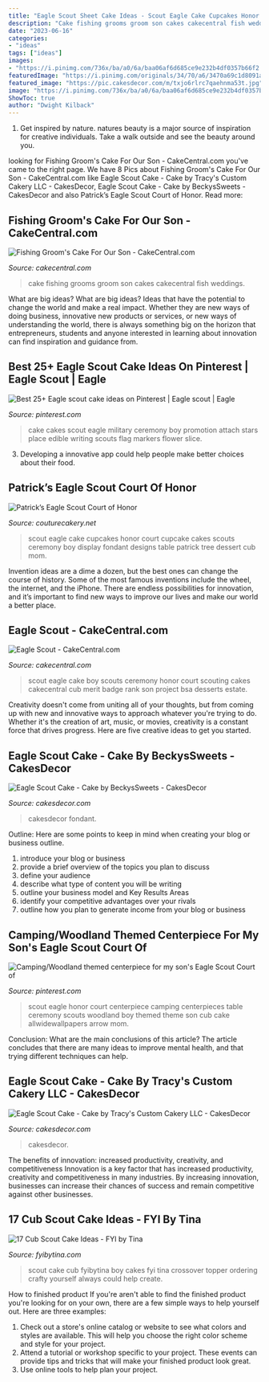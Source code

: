 ```yaml
---
title: "Eagle Scout Sheet Cake Ideas - Scout Eagle Cake Cupcakes Honor Court Cupcake Cakes Scouts Ceremony Boy Display Fondant Designs Table Patrick Tree Dessert Cub Mom"
description: "Cake fishing grooms groom son cakes cakecentral fish weddings"
date: "2023-06-16"
categories:
- "ideas"
tags: ["ideas"]
images:
- "https://i.pinimg.com/736x/ba/a0/6a/baa06af6d685ce9e232b4df0357b66f2.jpg"
featuredImage: "https://i.pinimg.com/originals/34/70/a6/3470a69c1d8091a04efbf300c834be57.jpg"
featured_image: "https://pic.cakesdecor.com/m/txjo6rlrc7qaehnma53t.jpg"
image: "https://i.pinimg.com/736x/ba/a0/6a/baa06af6d685ce9e232b4df0357b66f2.jpg"
ShowToc: true
author: "Dwight Kilback"
---
```



1. Get inspired by nature. natures beauty is a major source of inspiration for creative individuals. Take a walk outside and see the beauty around you.

	

		
looking for Fishing Groom&#039;s Cake For Our Son - CakeCentral.com you've came to the right page. We have 8 Pics about Fishing Groom&#039;s Cake For Our Son - CakeCentral.com like Eagle Scout Cake - Cake by Tracy&#039;s Custom Cakery LLC - CakesDecor, Eagle Scout Cake - Cake by BeckysSweets - CakesDecor and also Patrick’s Eagle Scout Court of Honor. Read more:
		
    
## Fishing Groom&#039;s Cake For Our Son - CakeCentral.com

<img loading=lazy src="https://cdn001.cakecentral.com/gallery/2015/07/900_ktx1mPN0zz-fishing-grooms-cake-for-our-son.jpg" onerror="this.onerror=null;this.src='https://tse1.mm.bing.net/th?id=OIP.2i4Ng9jLdi9bLRzPdBMxsAHaJ3&amp;pid=15.1';" alt="Fishing Groom&#039;s Cake For Our Son - CakeCentral.com">

_Source: cakecentral.com_

>cake fishing grooms groom son cakes cakecentral fish weddings. 

	

What are big ideas?
What are big ideas? Ideas that have the potential to change the world and make a real impact. Whether they are new ways of doing business, innovative new products or services, or new ways of understanding the world, there is always something big on the horizon that entrepreneurs, students and anyone interested in learning about innovation can find inspiration and guidance from.

    
## Best 25+ Eagle Scout Cake Ideas On Pinterest | Eagle Scout | Eagle

<img loading=lazy src="https://i.pinimg.com/736x/ba/a0/6a/baa06af6d685ce9e232b4df0357b66f2.jpg" onerror="this.onerror=null;this.src='https://tse1.mm.bing.net/th?id=OIP.TnlC2CYK4dGVzo6FQeD2rQHaLH&amp;pid=15.1';" alt="Best 25+ Eagle scout cake ideas on Pinterest | Eagle scout | Eagle">

_Source: pinterest.com_

>cake cakes scout eagle military ceremony boy promotion attach stars place edible writing scouts flag markers flower slice. 

	

3. Developing a innovative app could help people make better choices about their food.

    
## Patrick’s Eagle Scout Court Of Honor

<img loading=lazy src="http://3.bp.blogspot.com/-hb-0rN2lCLc/TzQqt08MjII/AAAAAAAAGcQ/So6GVtjzhnY/s1600/eagle2.jpg" onerror="this.onerror=null;this.src='https://tse1.mm.bing.net/th?id=OIP._1tIQ00I15nIBe2gUwCcQAHaLH&amp;pid=15.1';" alt="Patrick’s Eagle Scout Court of Honor">

_Source: couturecakery.net_

>scout eagle cake cupcakes honor court cupcake cakes scouts ceremony boy display fondant designs table patrick tree dessert cub mom. 

	

Invention ideas are a dime a dozen, but the best ones can change the course of history. Some of the most famous inventions include the wheel, the internet, and the iPhone. There are endless possibilities for innovation, and it’s important to find new ways to improve our lives and make our world a better place.

    
## Eagle Scout - CakeCentral.com

<img loading=lazy src="https://cdn001.cakecentral.com/gallery/2015/03/900_7926731Ik4_eagle-scout.jpg" onerror="this.onerror=null;this.src='https://tse3.mm.bing.net/th?id=OIP.pK__QXoN_wzvf9SbaP3R9wHaI1&amp;pid=15.1';" alt="Eagle Scout - CakeCentral.com">

_Source: cakecentral.com_

>scout eagle cake boy scouts ceremony honor court scouting cakes cakecentral cub merit badge rank son project bsa desserts estate. 

	

Creativity doesn't come from uniting all of your thoughts, but from coming up with new and innovative ways to approach whatever you're trying to do. Whether it's the creation of art, music, or movies, creativity is a constant force that drives progress. Here are five creative ideas to get you started.

    
## Eagle Scout Cake - Cake By BeckysSweets - CakesDecor

<img loading=lazy src="https://pic.cakesdecor.com/m/sofx23awfx3wicqe1gqr.jpg" onerror="this.onerror=null;this.src='https://tse4.mm.bing.net/th?id=OIP.M80fyuZc9Rn6RprvRkG3sAHaJ3&amp;pid=15.1';" alt="Eagle Scout Cake - Cake by BeckysSweets - CakesDecor">

_Source: cakesdecor.com_

>cakesdecor fondant. 

	

Outline: Here are some points to keep in mind when creating your blog or business outline.
1. introduce your blog or business 
2. provide a brief overview of the topics you plan to discuss 
3. define your audience 
4. describe what type of content you will be writing 
5. outline your business model and Key Results Areas 
6. identify your competitive advantages over your rivals 
7. outline how you plan to generate income from your blog or business  
    
## Camping/Woodland Themed Centerpiece For My Son&#039;s Eagle Scout Court Of

<img loading=lazy src="https://i.pinimg.com/originals/34/70/a6/3470a69c1d8091a04efbf300c834be57.jpg" onerror="this.onerror=null;this.src='https://tse4.mm.bing.net/th?id=OIP.E69kLJrJpRPwwA2_MRrxsAHaF3&amp;pid=15.1';" alt="Camping/Woodland themed centerpiece for my son&#039;s Eagle Scout Court of">

_Source: pinterest.com_

>scout eagle honor court centerpiece camping centerpieces table ceremony scouts woodland boy themed theme son cub cake allwidewallpapers arrow mom. 

	

Conclusion: What are the main conclusions of this article?
The article concludes that there are many ideas to improve mental health, and that trying different techniques can help.

    
## Eagle Scout Cake - Cake By Tracy&#039;s Custom Cakery LLC - CakesDecor

<img loading=lazy src="https://pic.cakesdecor.com/m/txjo6rlrc7qaehnma53t.jpg" onerror="this.onerror=null;this.src='https://tse1.mm.bing.net/th?id=OIP.oBJsiQt-AmJN-Q9VfBci5gHaMf&amp;pid=15.1';" alt="Eagle Scout Cake - Cake by Tracy&#039;s Custom Cakery LLC - CakesDecor">

_Source: cakesdecor.com_

>cakesdecor. 

	

The benefits of innovation: increased productivity, creativity, and competitiveness
Innovation is a key factor that has increased productivity, creativity and competitiveness in many industries. By increasing innovation, businesses can increase their chances of success and remain competitive against other businesses.

    
## 17 Cub Scout Cake Ideas - FYI By Tina

<img loading=lazy src="http://fyibytina.com/wp-content/uploads/2016/02/cub-scout-cake-ideas-7-768x1024.jpg" onerror="this.onerror=null;this.src='https://tse1.mm.bing.net/th?id=OIP.TcnsFJIavNCJpkKfQzsmOgHaJ4&amp;pid=15.1';" alt="17 Cub Scout Cake Ideas - FYI by Tina">

_Source: fyibytina.com_

>scout cake cub fyibytina boy cakes fyi tina crossover topper ordering crafty yourself always could help create. 

	

How to finished product
If you're aren't able to find the finished product you're looking for on your own, there are a few simple ways to help yourself out. Here are three examples: 
1. Check out a store's online catalog or website to see what colors and styles are available. This will help you choose the right color scheme and style for your project.
2. Attend a tutorial or workshop specific to your project. These events can provide tips and tricks that will make your finished product look great.
3. Use online tools to help plan your project.

